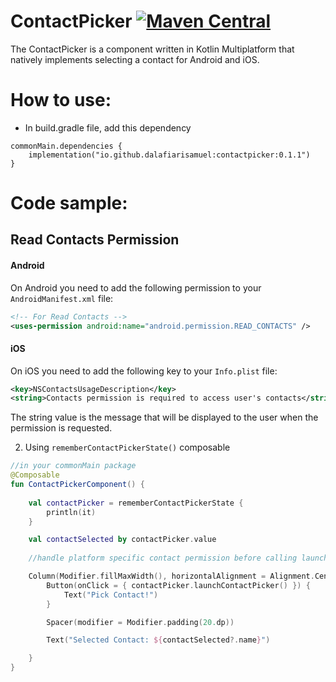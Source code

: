 # ContactPicker [![Maven Central](https://img.shields.io/maven-central/v/io.github.dalafiarisamuel/contactpicker)](https://central.sonatype.com/artifact/io.github.dalafiarisamuel/contactpicker)

The ContactPicker is a component written in Kotlin Multiplatform that natively implements selecting a contact
for Android and iOS.

# How to use:

- In build.gradle file, add this dependency
````
commonMain.dependencies {
    implementation("io.github.dalafiarisamuel:contactpicker:0.1.1")
}
````

# Code sample:

## Read Contacts Permission


#### Android
On Android you need to add the following permission to your `AndroidManifest.xml` file:

```xml
<!-- For Read Contacts -->
<uses-permission android:name="android.permission.READ_CONTACTS" />
```

#### iOS
On iOS you need to add the following key to your `Info.plist` file:

```xml
<key>NSContactsUsageDescription</key>
<string>Contacts permission is required to access user's contacts</string>
```

The string value is the message that will be displayed to the user when the permission is requested.

2. Using `rememberContactPickerState()` composable

```kotlin
//in your commonMain package
@Composable
fun ContactPickerComponent() {
    
    val contactPicker = rememberContactPickerState {
        println(it)
    }

    val contactSelected by contactPicker.value
    
    //handle platform specific contact permission before calling launchContactPicker()

    Column(Modifier.fillMaxWidth(), horizontalAlignment = Alignment.CenterHorizontally) {
        Button(onClick = { contactPicker.launchContactPicker() }) {
            Text("Pick Contact!")
        }

        Spacer(modifier = Modifier.padding(20.dp))

        Text("Selected Contact: ${contactSelected?.name}")

    }
}
```

